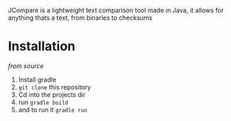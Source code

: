 JCompare is a lightweight text comparison tool made in Java, it allows for anything thats a text, from binaries to checksums

# Installation
*from source*
1. Install gradle
2. `git clone` this repository
3. Cd into the projects dir
4. run `gradle build`
5. and to run it `gradle run`
